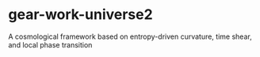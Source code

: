 # gear-work-universe2
A cosmological framework based on entropy-driven curvature, time shear, and local phase transition
